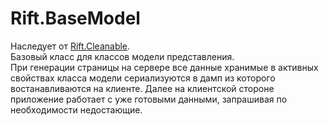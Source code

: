 # Rift.BaseModel

Наследует от [Rift.Cleanable](https://github.com/2gis/RiftJS/blob/master/docs/Cleanable.ru.md).  
Базовый класс для классов модели представления.  
При генерации страницы на сервере все данные хранимые в активных свойствах класса модели сериализуются в дамп из которого востанавливаются на клиенте. Далее на клиентской стороне приложение работает с уже готовыми данными, запрашивая по необходимости недостающие.
